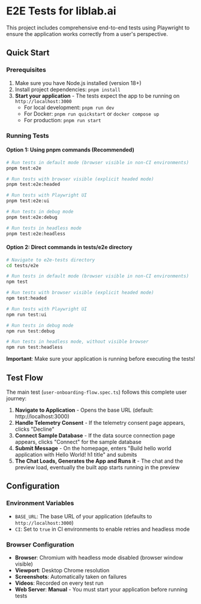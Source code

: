 # E2E Tests for liblab.ai

This project includes comprehensive end-to-end tests using Playwright to ensure the application works correctly from a user's perspective.

## Quick Start

### Prerequisites

1. Make sure you have Node.js installed (version 18+)
2. Install project dependencies: `pnpm install`
3. **Start your application** - The tests expect the app to be running on `http://localhost:3000`
   - For local development: `pnpm run dev`
   - For Docker: `pnpm run quickstart` or `docker compose up`
   - For production: `pnpm run start`

### Running Tests

#### Option 1: Using pnpm commands (Recommended)

```bash
# Run tests in default mode (browser visible in non-CI environments)
pnpm test:e2e

# Run tests with browser visible (explicit headed mode)
pnpm test:e2e:headed

# Run tests with Playwright UI
pnpm test:e2e:ui

# Run tests in debug mode
pnpm test:e2e:debug

# Run tests in headless mode
pnpm test:e2e:headless
```

#### Option 2: Direct commands in tests/e2e directory

```bash
# Navigate to e2e-tests directory
cd tests/e2e

# Run tests in default mode (browser visible in non-CI environments)
npm test

# Run tests with browser visible (explicit headed mode)
npm test:headed

# Run tests with Playwright UI
npm run test:ui

# Run tests in debug mode
npm run test:debug

# Run tests in headless mode, without visible browser
npm run test:headless
```

**Important**: Make sure your application is running before executing the tests!

## Test Flow

The main test (`user-onboarding-flow.spec.ts`) follows this complete user journey:

1. **Navigate to Application** - Opens the base URL (default: http://localhost:3000)
2. **Handle Telemetry Consent** - If the telemetry consent page appears, clicks "Decline"
3. **Connect Sample Database** - If the data source connection page appears, clicks "Connect" for the sample database
4. **Submit Message** - On the homepage, enters "Build hello world application with Hello World! h1 title" and submits
5. **The Chat Loads, Generates the App and Runs it** - The chat and the preview load, eventually the built app starts running in the preview

## Configuration

### Environment Variables

- `BASE_URL`: The base URL of your application (defaults to `http://localhost:3000`)
- `CI`: Set to `true` in CI environments to enable retries and headless mode

### Browser Configuration

- **Browser**: Chromium with headless mode disabled (browser window visible)
- **Viewport**: Desktop Chrome resolution
- **Screenshots**: Automatically taken on failures
- **Videos**: Recorded on every test run
- **Web Server**: **Manual** - You must start your application before running tests

```

```
